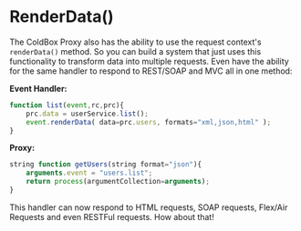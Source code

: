 # RenderData\(\)

The ColdBox Proxy also has the ability to use the request context's `renderData()` method. So you can build a system that just uses this functionality to transform data into multiple requests. Even have the ability for the same handler to respond to REST/SOAP and MVC all in one method:

**Event Handler:**

```javascript
function list(event,rc,prc){
    prc.data = userService.list();
    event.renderData( data=prc.users, formats="xml,json,html" );
}
```

**Proxy:**

```javascript
string function getUsers(string format="json"){
    arguments.event = "users.list";
    return process(argumentCollection=arguments);
}
```

This handler can now respond to HTML requests, SOAP requests, Flex/Air Requests and even RESTFul requests. How about that!

